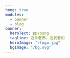 ```yaml
---
home: true
modules:
  - banner
  - blog
banner:
  heroText: ppYoung
  tagline: 近朱者赤，近我者甜
  heroImage: "/logo.jpg"
  bgImage: "/bg.svg"
---
```


